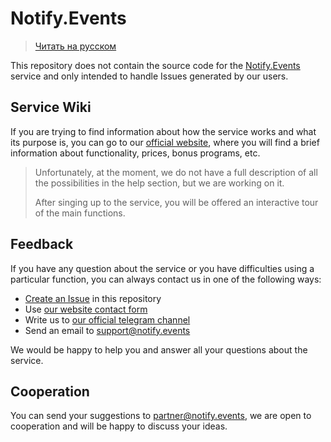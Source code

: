 # Notify.Events

> [Читать на русском](README_RU.md)

This repository does not contain the source code for the [Notify.Events](https://notify.events/) service and only intended to handle Issues generated by our users.

## Service Wiki

If you are trying to find information about how the service works and what its purpose is, 
you can go to our [official website](https://notify.events/), where you will find a brief information 
about functionality, prices, bonus programs, etc.

> Unfortunately, at the moment, we do not have a full description of all the possibilities in the help section, but we are working on it. 
> 
> After singing up to the service, you will be offered an interactive tour of the main functions. 

## Feedback

If you have any question about the service or you have difficulties using a particular function, you can always contact us in one of the following ways:

- [Create an Issue](https://github.com/notify-events/notify-events/issues/new) in this repository
- Use [our website contact form](https://notify.events/en/contacts)
- Write us to [our official telegram channel](https://t.me/NotifyEvents_en)
- Send an email  to [support@notify.events](mailto:support@notify.events)

We would be happy to help you and answer all your questions about the service.

## Cooperation

You can send your suggestions to [partner@notify.events](mailto:partner@notify.events), we are open to cooperation and will be happy to discuss your ideas.